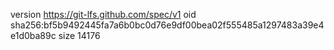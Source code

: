 version https://git-lfs.github.com/spec/v1
oid sha256:bf5b9492445fa7a6b0bc0d76e9df00bea02f555485a1297483a39e4e1d0ba89c
size 14176
